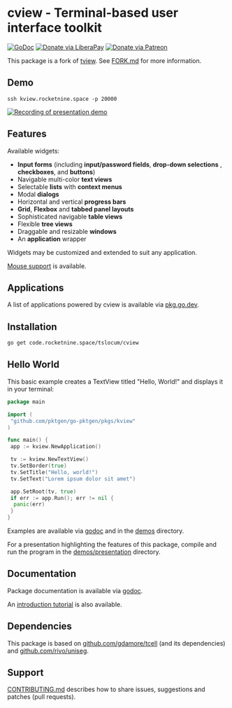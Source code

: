 # cview - Terminal-based user interface toolkit

[![GoDoc](https://code.rocketnine.space/tslocum/godoc-static/raw/branch/master/badge.svg)](https://docs.rocketnine.space/code.rocketnine.space/tslocum/cview)
[![Donate via LiberaPay](https://img.shields.io/liberapay/receives/rocketnine.space.svg?logo=liberapay)](https://liberapay.com/rocketnine.space)
[![Donate via Patreon](https://img.shields.io/badge/dynamic/json?color=%23e85b46&label=Patreon&query=data.attributes.patron_count&suffix=%20patrons&url=https%3A%2F%2Fwww.patreon.com%2Fapi%2Fcampaigns%2F5252223)](https://www.patreon.com/rocketnine)

This package is a fork of [tview](https://github.com/rivo/tview).
See [FORK.md](https://code.rocketnine.space/tslocum/cview/src/branch/master/FORK.md)
for more information.

## Demo

`ssh kview.rocketnine.space -p 20000`

[![Recording of presentation demo](https://code.rocketnine.space/tslocum/cview/raw/branch/master/kview.svg)](https://code.rocketnine.space/tslocum/cview/src/branch/master/demos/presentation)

## Features

Available widgets:

- **Input forms** (including **input/password fields**, **drop-down selections**
, **checkboxes**, and **buttons**)
- Navigable multi-color **text views**
- Selectable **lists** with **context menus**
- Modal **dialogs**
- Horizontal and vertical **progress bars**
- **Grid**, **Flexbox** and **tabbed panel layouts**
- Sophisticated navigable **table views**
- Flexible **tree views**
- Draggable and resizable **windows**
- An **application** wrapper

Widgets may be customized and extended to suit any application.

[Mouse support](https://docs.rocketnine.space/code.rocketnine.space/tslocum/cview#hdr-Mouse_Support)
is available.

## Applications

A list of applications powered by cview is available via [pkg.go.dev](https://pkg.go.dev/code.rocketnine.space/tslocum/cview?tab=importedby).

## Installation

```bash
go get code.rocketnine.space/tslocum/cview
```

## Hello World

This basic example creates a TextView titled "Hello, World!" and displays it in
your terminal:

```go
package main

import (
 "github.com/pktgen/go-pktgen/pkgs/kview"
)

func main() {
 app := kview.NewApplication()

 tv := kview.NewTextView()
 tv.SetBorder(true)
 tv.SetTitle("Hello, world!")
 tv.SetText("Lorem ipsum dolor sit amet")

 app.SetRoot(tv, true)
 if err := app.Run(); err != nil {
  panic(err)
 }
}
```

Examples are available via
[godoc](https://docs.rocketnine.space/code.rocketnine.space/tslocum/cview#pkg-examples)
and in the [demos](https://code.rocketnine.space/tslocum/cview/src/branch/master/demos)
directory.

For a presentation highlighting the features of this package, compile and run
the program in the [demos/presentation](https://code.rocketnine.space/tslocum/cview/src/branch/master/demos/presentation)
directory.

## Documentation

Package documentation is available via [godoc](https://docs.rocketnine.space/code.rocketnine.space/tslocum/cview).

An [introduction tutorial](https://rocketnine.space/post/tview-and-you/) is also
available.

## Dependencies

This package is based on [github.com/gdamore/tcell](https://github.com/gdamore/tcell)
(and its dependencies) and [github.com/rivo/uniseg](https://github.com/rivo/uniseg).

## Support

[CONTRIBUTING.md](https://code.rocketnine.space/tslocum/cview/src/branch/master/CONTRIBUTING.md)
describes how to share issues, suggestions and patches (pull requests).
